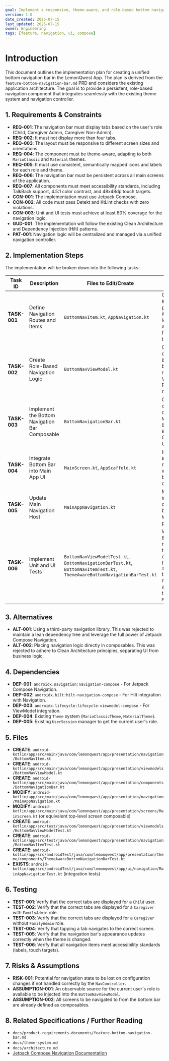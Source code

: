 ```yaml
---
goal: Implement a responsive, theme-aware, and role-based bottom navigation bar.
version: 1.0
date_created: 2025-07-15
last_updated: 2025-07-15
owner: Engineering
tags: [feature, navigation, ui, compose]
---
```


# Introduction

This document outlines the implementation plan for creating a unified bottom navigation bar in the LemonQwest App. The plan is derived from the `feature-bottom-navigation-bar.md` PRD and considers the existing application architecture. The goal is to provide a persistent, role-based navigation component that integrates seamlessly with the existing theme system and navigation controller.

## 1. Requirements & Constraints

- **REQ-001**: The navigation bar must display tabs based on the user's role (Child, Caregiver Admin, Caregiver Non-Admin).
- **REQ-002**: It must not display more than four tabs.
- **REQ-003**: The layout must be responsive to different screen sizes and orientations.
- **REQ-004**: The component must be theme-aware, adapting to both `MarioClassic` and `Material` themes.
- **REQ-005**: It must use consistent, semantically mapped icons and labels for each role and theme.
- **REQ-006**: The navigation bar must be persistent across all main screens of the application.
- **REQ-007**: All components must meet accessibility standards, including TalkBack support, 4.5:1 color contrast, and 48x48dp touch targets.
- **CON-001**: The implementation must use Jetpack Compose.
- **CON-002**: All code must pass Detekt and KtLint checks with zero violations.
- **CON-003**: Unit and UI tests must achieve at least 80% coverage for the navigation logic.
- **GUD-001**: The implementation will follow the existing Clean Architecture and Dependency Injection (Hilt) patterns.
- **PAT-001**: Navigation logic will be centralized and managed via a unified navigation controller.

## 2. Implementation Steps

The implementation will be broken down into the following tasks:

| Task ID | Description | Files to Edit/Create | Details |
|---|---|---|---|
| **TASK-001** | Define Navigation Routes and Items | `BottomNavItem.kt`, `AppNavigation.kt` | Create a sealed class `BottomNavItem` to define properties for each navigation item (route, label resource, icon resource). Update `AppNavigation` to include routes for all screens accessible from the bottom bar. |
| **TASK-002** | Create Role-Based Navigation Logic | `BottomNavViewModel.kt` | Create a `ViewModel` to determine which `BottomNavItem`s to display based on the current user's role and admin status. This ViewModel will expose a state Flow of the current list of navigation items. |
| **TASK-003** | Implement the Bottom Navigation Bar Composable | `BottomNavigationBar.kt` | Create a theme-aware composable that takes the list of `BottomNavItem`s and the `NavController`. It will use `BottomNavigation` and `BottomNavigationItem` from Compose Material to build the UI. |
| **TASK-004** | Integrate Bottom Bar into Main App UI | `MainScreen.kt`, `AppScaffold.kt` | Integrate the `BottomNavigationBar` into the main app scaffold. The scaffold will manage the visibility of the bottom bar based on the current route. |
| **TASK-005** | Update Main Navigation Host | `MainAppNavigation.kt` | Modify the main `NavHost` to include the `MainScreen` which contains the scaffold and bottom navigation. Ensure the `NavController` is correctly passed down. |
| **TASK-006** | Implement Unit and UI Tests | `BottomNavViewModelTest.kt`, `BottomNavigationBarTest.kt`, `BottomNavItemTest.kt`, `ThemeAwareBottomNavigationBarTest.kt` | Write JUnit tests for the `BottomNavViewModel` to verify role-based logic. Write unit tests for `BottomNavItem` sealed class. Write Compose UI tests for the `ThemeAwareBottomNavigationBar` to verify theme behavior, navigation clicks, and accessibility. Note: Integration tests already exist in `MainAppNavigationTest.kt`. |

## 3. Alternatives

- **ALT-001**: Using a third-party navigation library. This was rejected to maintain a lean dependency tree and leverage the full power of Jetpack Compose Navigation.
- **ALT-002**: Placing navigation logic directly in composables. This was rejected to adhere to Clean Architecture principles, separating UI from business logic.

## 4. Dependencies

- **DEP-001**: `androidx.navigation:navigation-compose` - For Jetpack Compose Navigation.
- **DEP-002**: `androidx.hilt:hilt-navigation-compose` - For Hilt integration with Navigation.
- **DEP-003**: `androidx.lifecycle:lifecycle-viewmodel-compose` - For ViewModel integration.
- **DEP-004**: Existing `Theme` system (`MarioClassicTheme`, `MaterialTheme`).
- **DEP-005**: Existing `UserSession` manager to get the current user's role.

## 5. Files

- **CREATE**: `android-kotlin/app/src/main/java/com/lemonqwest/app/presentation/navigation/BottomNavItem.kt`
- **CREATE**: `android-kotlin/app/src/main/java/com/lemonqwest/app/presentation/viewmodels/BottomNavViewModel.kt`
- **CREATE**: `android-kotlin/app/src/main/java/com/lemonqwest/app/presentation/components/BottomNavigationBar.kt`
- **MODIFY**: `android-kotlin/app/src/main/java/com/lemonqwest/app/presentation/navigation/MainAppNavigation.kt`
- **MODIFY**: `android-kotlin/app/src/main/java/com/lemonqwest/app/presentation/screens/MainScreen.kt` (or equivalent top-level screen composable)
- **CREATE**: `android-kotlin/app/src/test/java/com/lemonqwest/app/presentation/viewmodels/BottomNavViewModelTest.kt`
- **CREATE**: `android-kotlin/app/src/test/java/com/lemonqwest/app/presentation/navigation/BottomNavItemTest.kt`
- **CREATE**: `android-kotlin/app/src/androidTest/java/com/lemonqwest/app/presentation/theme/components/ThemeAwareBottomNavigationBarTest.kt`
- **EXISTS**: `android-kotlin/app/src/androidTest/java/com/lemonqwest/app/ui/navigation/MainAppNavigationTest.kt` (integration tests)

## 6. Testing

- **TEST-001**: Verify that the correct tabs are displayed for a `Child` user.
- **TEST-002**: Verify that the correct tabs are displayed for a `Caregiver` with `FamilyAdmin` role.
- **TEST-003**: Verify that the correct tabs are displayed for a `Caregiver` without `FamilyAdmin` role.
- **TEST-004**: Verify that tapping a tab navigates to the correct screen.
- **TEST-005**: Verify that the navigation bar's appearance updates correctly when the theme is changed.
- **TEST-006**: Verify that all navigation items meet accessibility standards (labels, touch targets).

## 7. Risks & Assumptions

- **RISK-001**: Potential for navigation state to be lost on configuration changes if not handled correctly by the `NavController`.
- **ASSUMPTION-001**: An observable source for the current user's role is available to be injected into the `BottomNavViewModel`.
- **ASSUMPTION-002**: All screens to be navigated to from the bottom bar are already defined as composables.

## 8. Related Specifications / Further Reading

- `docs/product-requirements-documents/feature-bottom-navigation-bar.md`
- `docs/theme-system.md`
- `docs/architecture.md`
- [Jetpack Compose Navigation Documentation](https://developer.android.com/jetpack/compose/navigation)
